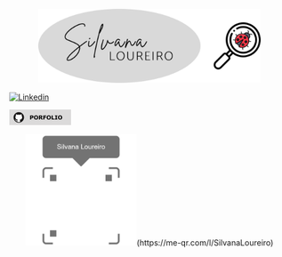 <p align="center">
  <img  max-width: 100%; width="400px" src="./Media/Nombre.png" alt="Silvana Loureiro"/>
  </p>


[<img alt="Linkedin" src="https://img.shields.io/badge/linkedin-%230077B5.svg?&style=for-the-badge&logo=linkedin&logoColor=white" />](https://www.linkedin.com/in/silvana-loureiro/)

[<img alt="Git" src="./Media/porfolioGit.png" >](https://github.com/SLouQA/Porfolio)




<p align="center">
  <img  max-width: 100%; width="200px" src="./Media/QA (1).png" alt="QR"/>(https://me-qr.com/l/SilvanaLoureiro)
</p>
